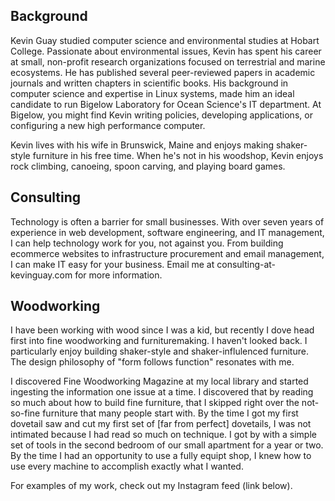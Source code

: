 ## Background

Kevin Guay studied computer science and environmental studies at Hobart College. Passionate about environmental issues, Kevin has spent his career at small, non-profit research organizations focused on terrestrial and marine ecosystems. He has published several peer-reviewed papers in academic journals and written chapters in scientific books. His background in computer science and expertise in Linux systems, made him an ideal candidate to run Bigelow Laboratory for Ocean Science's IT department. At Bigelow, you might find Kevin writing policies, developing applications, or configuring a new high performance computer.

Kevin lives with his wife in Brunswick, Maine and enjoys making shaker-style furniture in his free time. When he's not in his woodshop, Kevin enjoys rock climbing, canoeing, spoon carving, and playing board games.

## Consulting

Technology is often a barrier for small businesses. With over seven years of experience in web development, software engineering, and IT management, I can help technology work for you, not against you. From building ecommerce websites to infrastructure procurement and email management, I can make IT easy for your business. Email me at consulting-at-kevinguay.com for more information.

## Woodworking

I have been working with wood since I was a kid, but recently I dove head first into fine woodworking and furnituremaking. I haven't looked back. I particularly enjoy building shaker-style and shaker-influlenced furniture. The design philosophy of "form follows function" resonates with me.

I discovered Fine Woodworking Magazine at my local library and started ingesting the information one issue at a time. I discovered that by reading so much about how to build fine furniture, that I skipped right over the not-so-fine furniture that many people start with. By the time I got my first dovetail saw and cut my first set of [far from perfect] dovetails, I was not intimated because I had read so much on technique. I got by with a simple set of tools in the second bedroom of our small apartment for a year or two. By the time I had an opportunity to use a fully equipt shop, I knew how to use every machine to accomplish exactly what I wanted.

For examples of my work, check out my Instagram feed (link below).

